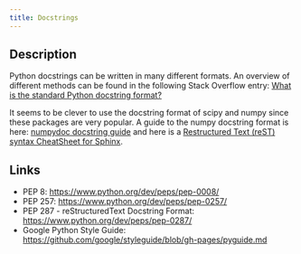 ```yaml
---
title: Docstrings
---
```


## Description
Python docstrings can be written in many different formats. An overview
of different methods can be found in the following Stack Overflow entry:
[What is the standard Python docstring
format?](https://stackoverflow.com/questions/3898572/what-is-the-standard-python-docstring-format)

It seems to be clever to use the docstring format of scipy and numpy
since these packages are very popular. A guide to the numpy docstring
format is here: [numpydoc docstring
guide](https://numpydoc.readthedocs.io/en/latest/) and here is a
[Restructured Text (reST) syntax CheatSheet for
Sphinx](https://thomas-cokelaer.info/tutorials/sphinx/rest_syntax.html).

## Links
- PEP 8: <https://www.python.org/dev/peps/pep-0008/>
- PEP 257: <https://www.python.org/dev/peps/pep-0257/>
- PEP 287 - reStructuredText Docstring Format:
  <https://www.python.org/dev/peps/pep-0287/>
- Google Python Style Guide:
  <https://github.com/google/styleguide/blob/gh-pages/pyguide.md>
